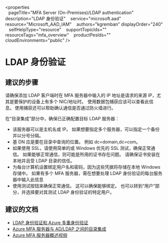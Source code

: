 <properties  
    pageTitle="MFA Server (On-Premises)/LDAP authentication" 
    description="LDAP 身份验证" 
    service="microsoft.aad" 
    resource="Microsoft_AAD_IAM" 
    authors="kgremban" 
    displayOrder="240"
    selfHelpType="resource" 
    supportTopicIds="" 
    resourceTags="mfa_overview"
    productPesIds="" 
    cloudEnvironments="public" 
 /> 

# <a name="ldap-authentication"></a>LDAP 身份验证 

## <a name="recommended-steps"></a>**建议的步骤** 

请确保添加 LDAP 客户端时在 MFA 服务器中输入的 IP 地址是请求的来源 IP，尤其是要保护的设备上有多个 NIC/地址时。  使用数据包捕获应该可以查看此信息。 使用捕获还可以帮助确认通信是否通过防火墙进行。 

在“目录集成”部分中，确保已正确配置目标 LDAP 服务器：
   
- 该服务器可以是主机名或 IP。 如果想要指定多个服务器，可以指定一个备份并以分号分隔。 
- 基 DN 应是要在目录中查询的位置。 例如 dc=domain,dc=com。 
- 如果使用 SSL，请使用简单的或 Windows 优先的 SSL 测试，确保正常通信。  如果能够正常通信，则可能是所用的证书存在问题。 请确保证书安装在本地并且受 LDAP 目录的信任。 
- 为每台计算机设置绑定用户名和密码，因为这些凭据将存储在本地 Windows 存储中。  如果有多个 MFA 服务器，需在想要处理 LDAP 身份验证的每台服务器中输入此信息 
- 使用测试按钮来确保正常通信。  这可以确保能够绑定。  也可以转到“用户”部分，并选择要对其测试 LDAP 身份验证的特定用户。 

## <a name="recommended-documents"></a>**建议的文档** 

- [LDAP 身份验证和 Azure 多重身份验证](https://docs.microsoft.com/azure/multi-factor-authentication/multi-factor-authentication-get-started-server-ldap)  
- [Azure MFA 服务器与 AD/LDAP 之间的目录集成](https://docs.microsoft.com/azure/multi-factor-authentication/multi-factor-authentication-get-started-server-dirint)  
- [Azure MFA 服务器概述视频](https://azure.microsoft.com/resources/videos/multi-factor-authentication-server)  
